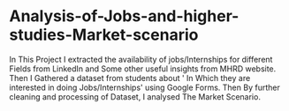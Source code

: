 # Analysis-of-Jobs-and-higher-studies-Market-scenario
In This Project I extracted the availability of jobs/Internships for different Fields from LinkedIn and Some other useful insights from MHRD website. Then I Gathered a dataset from students about ' In Which they are interested in doing Jobs/Internships' using Google Forms. Then By further cleaning and processing of Dataset, I analysed The Market Scenario.
